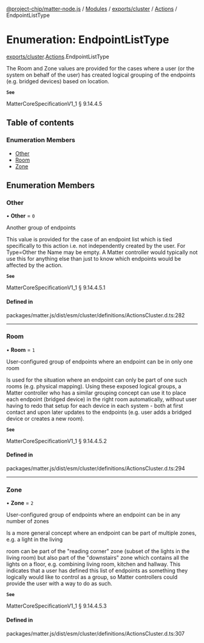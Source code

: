 [@project-chip/matter-node.js](../README.md) / [Modules](../modules.md) / [exports/cluster](../modules/exports_cluster.md) / [Actions](../modules/exports_cluster.Actions.md) / EndpointListType

# Enumeration: EndpointListType

[exports/cluster](../modules/exports_cluster.md).[Actions](../modules/exports_cluster.Actions.md).EndpointListType

The Room and Zone values are provided for the cases where a user (or the system on behalf of the user) has
created logical grouping of the endpoints (e.g. bridged devices) based on location.

**`See`**

MatterCoreSpecificationV1_1 § 9.14.4.5

## Table of contents

### Enumeration Members

- [Other](exports_cluster.Actions.EndpointListType.md#other)
- [Room](exports_cluster.Actions.EndpointListType.md#room)
- [Zone](exports_cluster.Actions.EndpointListType.md#zone)

## Enumeration Members

### Other

• **Other** = ``0``

Another group of endpoints

This value is provided for the case of an endpoint list which is tied specifically to this action i.e. not
independently created by the user. For Type=Other the Name may be empty. A Matter controller would typically
not use this for anything else than just to know which endpoints would be affected by the action.

**`See`**

MatterCoreSpecificationV1_1 § 9.14.4.5.1

#### Defined in

packages/matter.js/dist/esm/cluster/definitions/ActionsCluster.d.ts:282

___

### Room

• **Room** = ``1``

User-configured group of endpoints where an endpoint can be in only one room

Is used for the situation where an endpoint can only be part of one such rooms (e.g. physical mapping).
Using these exposed logical groups, a Matter controller who has a similar grouping concept can use it to
place each endpoint (bridged device) in the right room automatically, without user having to redo that setup
for each device in each system - both at first contact and upon later updates to the endpoints (e.g. user
adds a bridged device or creates a new room).

**`See`**

MatterCoreSpecificationV1_1 § 9.14.4.5.2

#### Defined in

packages/matter.js/dist/esm/cluster/definitions/ActionsCluster.d.ts:294

___

### Zone

• **Zone** = ``2``

User-configured group of endpoints where an endpoint can be in any number of zones

Is a more general concept where an endpoint can be part of multiple zones, e.g. a light in the living

room can be part of the "reading corner" zone (subset of the lights in the living room) but also part of the
"downstairs" zone which contains all the lights on a floor, e.g. combining living room, kitchen and hallway.
This indicates that a user has defined this list of endpoints as something they logically would like to
control as a group, so Matter controllers could provide the user with a way to do as such.

**`See`**

MatterCoreSpecificationV1_1 § 9.14.4.5.3

#### Defined in

packages/matter.js/dist/esm/cluster/definitions/ActionsCluster.d.ts:307
